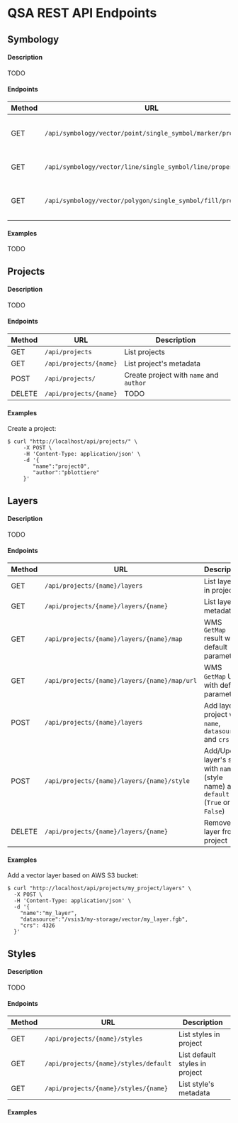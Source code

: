 # QSA REST API Endpoints

## Symbology

#### Description

TODO

#### Endpoints

| Method  |                      URL                                      |         Description              |
|---------|---------------------------------------------------------------|----------------------------------|
| GET     | `/api/symbology/vector/point/single_symbol/marker/properties` | Marker single symbol properties  |
| GET     | `/api/symbology/vector/line/single_symbol/line/properties`    | Line single symbol properties    |
| GET     | `/api/symbology/vector/polygon/single_symbol/fill/properties` | Polygon single symbol properties |

#### Examples

TODO


## Projects

#### Description

TODO

#### Endpoints

| Method  |                      URL                      |         Description                        |
|---------|-----------------------------------------------|--------------------------------------------|
| GET     | `/api/projects`                               | List projects                              |
| GET     | `/api/projects/{name}`                        | List project's metadata                    |
| POST    | `/api/projects/`                              | Create project with `name` and `author`    |
| DELETE  | `/api/projects/{name}`                        | TODO                                       |

#### Examples

Create a project:

``` shell
$ curl "http://localhost/api/projects/" \
     -X POST \
     -H 'Content-Type: application/json' \
     -d '{
        "name":"project0",
        "author":"pblottiere"
     }'
```


## Layers

#### Description

TODO

#### Endpoints

| Method  |                      URL                      |         Description                                                                 |
|---------|-----------------------------------------------|-------------------------------------------------------------------------------------|
| GET     | `/api/projects/{name}/layers`                 | List layers in project                                                              |
| GET     | `/api/projects/{name}/layers/{name}`          | List layer's metadata                                                               |
| GET     | `/api/projects/{name}/layers/{name}/map`      | WMS `GetMap` result with default parameters                                         |
| GET     | `/api/projects/{name}/layers/{name}/map/url`  | WMS `GetMap` URL with default parameters                                            |
| POST    | `/api/projects/{name}/layers`                 | Add layer to project with `name`, `datasource` and `crs`                            |
| POST    | `/api/projects/{name}/layers/{name}/style`    | Add/Update layer's style with `name` (style name) and `default` (`True` or `False`) |
| DELETE  | `/api/projects/{name}/layers/{name}`          | Remove layer from project                                                           |

#### Examples

Add a vector layer based on AWS S3 bucket:

```` shell
$ curl "http://localhost/api/projects/my_project/layers" \
  -X POST \
  -H 'Content-Type: application/json' \
  -d '{
    "name":"my_layer",
    "datasource":"/vsis3/my-storage/vector/my_layer.fgb",
    "crs": 4326
  }'
````


## Styles

#### Description

TODO

#### Endpoints

| Method  |                      URL                      |         Description                                                                 |
|---------|-----------------------------------------------|-------------------------------------------------------------------------------------|
| GET     | `/api/projects/{name}/styles`                 | List styles in project                                                              |
| GET     | `/api/projects/{name}/styles/default`         | List default styles in project                                                      |
| GET     | `/api/projects/{name}/styles/{name}`          | List style's metadata                                                               |

#### Examples
